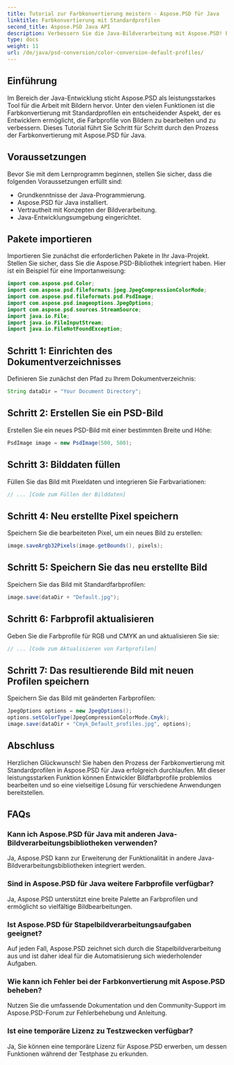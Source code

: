 ```yaml
---
title: Tutorial zur Farbkonvertierung meistern - Aspose.PSD für Java
linktitle: Farbkonvertierung mit Standardprofilen
second_title: Aspose.PSD Java API
description: Verbessern Sie die Java-Bildverarbeitung mit Aspose.PSD! Erfahren Sie mehr über die Farbkonvertierung mit Standardprofilen für lebendige, benutzerdefinierte Bilder. Jetzt entdecken!
type: docs
weight: 11
url: /de/java/psd-conversion/color-conversion-default-profiles/
---
```

## Einführung
Im Bereich der Java-Entwicklung sticht Aspose.PSD als leistungsstarkes Tool für die Arbeit mit Bildern hervor. Unter den vielen Funktionen ist die Farbkonvertierung mit Standardprofilen ein entscheidender Aspekt, der es Entwicklern ermöglicht, die Farbprofile von Bildern zu bearbeiten und zu verbessern. Dieses Tutorial führt Sie Schritt für Schritt durch den Prozess der Farbkonvertierung mit Aspose.PSD für Java.
## Voraussetzungen
Bevor Sie mit dem Lernprogramm beginnen, stellen Sie sicher, dass die folgenden Voraussetzungen erfüllt sind:
- Grundkenntnisse der Java-Programmierung.
- Aspose.PSD für Java installiert.
- Vertrautheit mit Konzepten der Bildverarbeitung.
- Java-Entwicklungsumgebung eingerichtet.
## Pakete importieren
Importieren Sie zunächst die erforderlichen Pakete in Ihr Java-Projekt. Stellen Sie sicher, dass Sie die Aspose.PSD-Bibliothek integriert haben. Hier ist ein Beispiel für eine Importanweisung:
```java
import com.aspose.psd.Color;
import com.aspose.psd.fileformats.jpeg.JpegCompressionColorMode;
import com.aspose.psd.fileformats.psd.PsdImage;
import com.aspose.psd.imageoptions.JpegOptions;
import com.aspose.psd.sources.StreamSource;
import java.io.File;
import java.io.FileInputStream;
import java.io.FileNotFoundException;
```
## Schritt 1: Einrichten des Dokumentverzeichnisses
Definieren Sie zunächst den Pfad zu Ihrem Dokumentverzeichnis:
```java
String dataDir = "Your Document Directory";
```
## Schritt 2: Erstellen Sie ein PSD-Bild
Erstellen Sie ein neues PSD-Bild mit einer bestimmten Breite und Höhe:
```java
PsdImage image = new PsdImage(500, 500);
```
## Schritt 3: Bilddaten füllen
Füllen Sie das Bild mit Pixeldaten und integrieren Sie Farbvariationen:
```java
// ... [Code zum Füllen der Bilddaten]
```
## Schritt 4: Neu erstellte Pixel speichern
Speichern Sie die bearbeiteten Pixel, um ein neues Bild zu erstellen:
```java
image.saveArgb32Pixels(image.getBounds(), pixels);
```
## Schritt 5: Speichern Sie das neu erstellte Bild
Speichern Sie das Bild mit Standardfarbprofilen:
```java
image.save(dataDir + "Default.jpg");
```
## Schritt 6: Farbprofil aktualisieren
Geben Sie die Farbprofile für RGB und CMYK an und aktualisieren Sie sie:
```java
// ... [Code zum Aktualisieren von Farbprofilen]
```
## Schritt 7: Das resultierende Bild mit neuen Profilen speichern
Speichern Sie das Bild mit geänderten Farbprofilen:
```java
JpegOptions options = new JpegOptions();
options.setColorType(JpegCompressionColorMode.Cmyk);
image.save(dataDir + "Cmyk_Default_profiles.jpg", options);
```
## Abschluss
Herzlichen Glückwunsch! Sie haben den Prozess der Farbkonvertierung mit Standardprofilen in Aspose.PSD für Java erfolgreich durchlaufen. Mit dieser leistungsstarken Funktion können Entwickler Bildfarbprofile problemlos bearbeiten und so eine vielseitige Lösung für verschiedene Anwendungen bereitstellen.
## FAQs
### Kann ich Aspose.PSD für Java mit anderen Java-Bildverarbeitungsbibliotheken verwenden?
Ja, Aspose.PSD kann zur Erweiterung der Funktionalität in andere Java-Bildverarbeitungsbibliotheken integriert werden.
### Sind in Aspose.PSD für Java weitere Farbprofile verfügbar?
Ja, Aspose.PSD unterstützt eine breite Palette an Farbprofilen und ermöglicht so vielfältige Bildbearbeitungen.
### Ist Aspose.PSD für Stapelbildverarbeitungsaufgaben geeignet?
Auf jeden Fall, Aspose.PSD zeichnet sich durch die Stapelbildverarbeitung aus und ist daher ideal für die Automatisierung sich wiederholender Aufgaben.
### Wie kann ich Fehler bei der Farbkonvertierung mit Aspose.PSD beheben?
Nutzen Sie die umfassende Dokumentation und den Community-Support im Aspose.PSD-Forum zur Fehlerbehebung und Anleitung.
### Ist eine temporäre Lizenz zu Testzwecken verfügbar?
Ja, Sie können eine temporäre Lizenz für Aspose.PSD erwerben, um dessen Funktionen während der Testphase zu erkunden.
